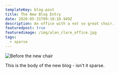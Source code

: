 ```yaml
---
templateKey: blog-post
title: The New Blog Entry
date: 2020-05-31T09:10:18.949Z
description: An office with a not so great chair.
featuredpost: true
featuredimage: /img/alan_clare_office.jpg
tags:
  - sparse
---
```

![Before the new chair](/img/alan_clare_office.jpg "Before the new chair came to town")

This is the body of the new blog - isn't it sparse.